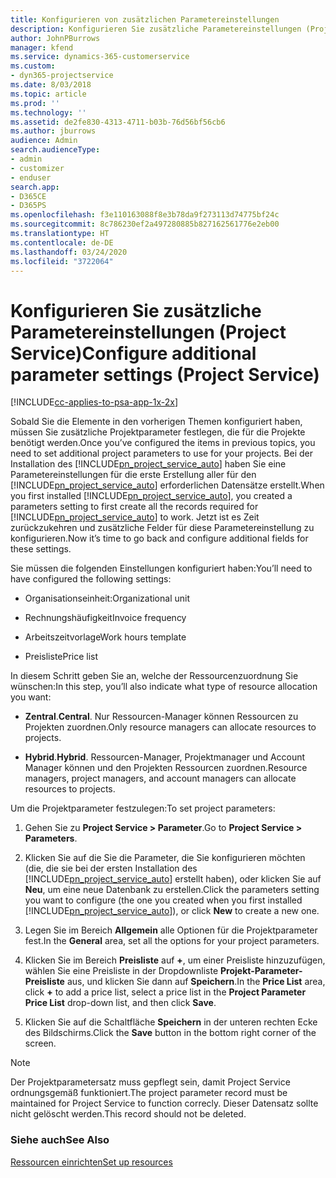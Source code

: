 ```yaml
---
title: Konfigurieren von zusätzlichen Parametereinstellungen
description: Konfigurieren Sie zusätzliche Parametereinstellungen (Project Service)
author: JohnPBurrows
manager: kfend
ms.service: dynamics-365-customerservice
ms.custom:
- dyn365-projectservice
ms.date: 8/03/2018
ms.topic: article
ms.prod: ''
ms.technology: ''
ms.assetid: de2fe830-4313-4711-b03b-76d56bf56cb6
ms.author: jburrows
audience: Admin
search.audienceType:
- admin
- customizer
- enduser
search.app:
- D365CE
- D365PS
ms.openlocfilehash: f3e110163088f8e3b78da9f273113d74775bf24c
ms.sourcegitcommit: 8c786230ef2a497280885b827162561776e2eb00
ms.translationtype: HT
ms.contentlocale: de-DE
ms.lasthandoff: 03/24/2020
ms.locfileid: "3722064"
---
```

# <a name="configure-additional-parameter-settings-project-service"></a><span data-ttu-id="9530c-103">Konfigurieren Sie zusätzliche Parametereinstellungen (Project Service)</span><span class="sxs-lookup"><span data-stu-id="9530c-103">Configure additional parameter settings (Project Service)</span></span>

[!INCLUDE[cc-applies-to-psa-app-1x-2x](../includes/cc-applies-to-psa-app-1x-2x.md)]

<span data-ttu-id="9530c-104">Sobald Sie die Elemente in den vorherigen Themen konfiguriert haben, müssen Sie zusätzliche Projektparameter festlegen, die für die Projekte benötigt werden.</span><span class="sxs-lookup"><span data-stu-id="9530c-104">Once you’ve configured the items in previous topics, you need to set additional project parameters to use for your projects.</span></span> <span data-ttu-id="9530c-105">Bei der Installation des [!INCLUDE[pn_project_service_auto](../includes/pn-project-service-auto.md)] haben Sie eine Parametereinstellungen für die erste Erstellung aller für den [!INCLUDE[pn_project_service_auto](../includes/pn-project-service-auto.md)] erforderlichen Datensätze erstellt.</span><span class="sxs-lookup"><span data-stu-id="9530c-105">When you first installed [!INCLUDE[pn_project_service_auto](../includes/pn-project-service-auto.md)], you created a parameters setting to first create all the records required for [!INCLUDE[pn_project_service_auto](../includes/pn-project-service-auto.md)] to work.</span></span> <span data-ttu-id="9530c-106">Jetzt ist es Zeit zurückzukehren und zusätzliche Felder für diese Parametereinstellung zu konfigurieren.</span><span class="sxs-lookup"><span data-stu-id="9530c-106">Now it’s time to go back and configure additional fields for these settings.</span></span>  
  
 <span data-ttu-id="9530c-107">Sie müssen die folgenden Einstellungen konfiguriert haben:</span><span class="sxs-lookup"><span data-stu-id="9530c-107">You’ll need to have configured the following settings:</span></span>  
  
-   <span data-ttu-id="9530c-108">Organisationseinheit:</span><span class="sxs-lookup"><span data-stu-id="9530c-108">Organizational unit</span></span>  
  
-   <span data-ttu-id="9530c-109">Rechnungshäufigkeit</span><span class="sxs-lookup"><span data-stu-id="9530c-109">Invoice frequency</span></span>  
  
-   <span data-ttu-id="9530c-110">Arbeitszeitvorlage</span><span class="sxs-lookup"><span data-stu-id="9530c-110">Work hours template</span></span>  
  
-   <span data-ttu-id="9530c-111">Preisliste</span><span class="sxs-lookup"><span data-stu-id="9530c-111">Price list</span></span>  
 
<span data-ttu-id="9530c-112">In diesem Schritt geben Sie an, welche der Ressourcenzuordnung Sie wünschen:</span><span class="sxs-lookup"><span data-stu-id="9530c-112">In this step, you’ll also indicate what type of resource allocation you want:</span></span>  
  
- <span data-ttu-id="9530c-113">**Zentral**.</span><span class="sxs-lookup"><span data-stu-id="9530c-113">**Central**.</span></span> <span data-ttu-id="9530c-114">Nur Ressourcen-Manager können Ressourcen zu Projekten zuordnen.</span><span class="sxs-lookup"><span data-stu-id="9530c-114">Only resource managers can allocate resources to projects.</span></span>  
  
- <span data-ttu-id="9530c-115">**Hybrid**.</span><span class="sxs-lookup"><span data-stu-id="9530c-115">**Hybrid**.</span></span> <span data-ttu-id="9530c-116">Ressourcen-Manager, Projektmanager und Account Manager können und den Projekten Ressourcen zuordnen.</span><span class="sxs-lookup"><span data-stu-id="9530c-116">Resource managers, project managers, and account managers can allocate resources to projects.</span></span>  
  
 
<span data-ttu-id="9530c-117">Um die Projektparameter festzulegen:</span><span class="sxs-lookup"><span data-stu-id="9530c-117">To set project parameters:</span></span>  
  
1. <span data-ttu-id="9530c-118">Gehen Sie zu **Project Service > Parameter**.</span><span class="sxs-lookup"><span data-stu-id="9530c-118">Go to **Project Service > Parameters**.</span></span>  
  
2. <span data-ttu-id="9530c-119">Klicken Sie auf die Sie die Parameter, die Sie konfigurieren möchten (die, die sie bei der ersten Installation des [!INCLUDE[pn_project_service_auto](../includes/pn-project-service-auto.md)] erstellt haben), oder klicken Sie auf **Neu**, um eine neue Datenbank zu erstellen.</span><span class="sxs-lookup"><span data-stu-id="9530c-119">Click the parameters setting you want to configure (the one you created when you first installed [!INCLUDE[pn_project_service_auto](../includes/pn-project-service-auto.md)]), or click **New** to create a new one.</span></span>  
  
3. <span data-ttu-id="9530c-120">Legen Sie im Bereich **Allgemein** alle Optionen für die Projektparameter fest.</span><span class="sxs-lookup"><span data-stu-id="9530c-120">In the **General** area, set all the options for your project parameters.</span></span>  
  
4. <span data-ttu-id="9530c-121">Klicken Sie im Bereich **Preisliste** auf **+**, um einer Preisliste hinzuzufügen, wählen Sie eine Preisliste in der Dropdownliste **Projekt-Parameter-Preisliste** aus, und klicken Sie dann auf **Speichern**.</span><span class="sxs-lookup"><span data-stu-id="9530c-121">In the **Price List** area, click **+** to add a price list, select a price list in the **Project Parameter Price List** drop-down list, and then click **Save**.</span></span>  
  
5. <span data-ttu-id="9530c-122">Klicken Sie auf die Schaltfläche **Speichern** in der unteren rechten Ecke des Bildschirms.</span><span class="sxs-lookup"><span data-stu-id="9530c-122">Click the **Save** button in the bottom right corner of the screen.</span></span>  

> [!NOTE]
> <span data-ttu-id="9530c-123">Der Projektparametersatz muss gepflegt sein, damit Project Service ordnungsgemäß funktioniert.</span><span class="sxs-lookup"><span data-stu-id="9530c-123">The project parameter record must be maintained for Project Service to function correcly.</span></span> <span data-ttu-id="9530c-124">Dieser Datensatz sollte nicht gelöscht werden.</span><span class="sxs-lookup"><span data-stu-id="9530c-124">This record should not be deleted.</span></span>

### <a name="see-also"></a><span data-ttu-id="9530c-125">Siehe auch</span><span class="sxs-lookup"><span data-stu-id="9530c-125">See Also</span></span>  
 [<span data-ttu-id="9530c-126">Ressourcen einrichten</span><span class="sxs-lookup"><span data-stu-id="9530c-126">Set up resources</span></span>](../project-service/set-up-resources.md)
